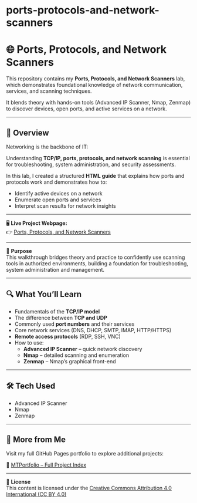 # ports-protocols-and-network-scanners

# 🌐 Ports, Protocols, and Network Scanners 

This repository contains my **Ports, Protocols, and Network Scanners** lab, which demonstrates foundational knowledge of network communication, services, and scanning techniques.  

It blends theory with hands-on tools (Advanced IP Scanner, Nmap, Zenmap) to discover devices, open ports, and active services on a network.



---

## 📖 Overview

Networking is the backbone of IT:

Understanding **TCP/IP, ports, protocols, and network scanning** is essential for troubleshooting, system administration, and security assessments.

In this lab, I created a structured **HTML guide** that explains how ports and protocols work and demonstrates how to:
- Identify active devices on a network
- Enumerate open ports and services
- Interpret scan results for network insights


---


🖥️ **Live Project Webpage:**  
👉 [Ports, Protocols, and Network Scanners](https://mark-thompson01.github.io/MTPortfolio/Skills/Ports,%20Protocols,%20&%20Network%20Scanners/)



---


📘 **Purpose**  
This walkthrough bridges theory and practice to confidently use scanning tools in authorized environments, building a foundation for troubleshooting, system administration and management. 


---

## 🔍 What You’ll Learn

- Fundamentals of the **TCP/IP model**
- The difference between **TCP and UDP**
- Commonly used **port numbers** and their services
- Core network services (DNS, DHCP, SMTP, IMAP, HTTP/HTTPS)
- **Remote access protocols** (RDP, SSH, VNC)
- How to use:
  - **Advanced IP Scanner** – quick network discovery
  - **Nmap** – detailed scanning and enumeration
  - **Zenmap** – Nmap’s graphical front-end


---

 
## 🛠️ Tech Used

- Advanced IP Scanner
- Nmap
- Zenmap


---

## 📁 More from Me

Visit my full GitHub Pages portfolio to explore additional projects:

🔗 [MTPortfolio – Full Project Index](https://mark-thompson01.github.io/MTPortfolio/)


---


📄 **License**  
This content is licensed under the [Creative Commons Attribution 4.0 International (CC BY 4.0)](https://creativecommons.org/licenses/by/4.0/)



